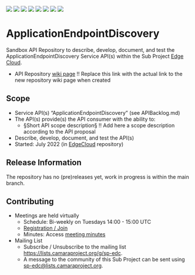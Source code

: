 <a href="https://github.com/camaraproject/ApplicationEndpointDiscovery/commits/" title="Last Commit"><img src="https://img.shields.io/github/last-commit/camaraproject/ApplicationEndpointDiscovery?style=plastic"></a>
<a href="https://github.com/camaraproject/ApplicationEndpointDiscovery/issues" title="Open Issues"><img src="https://img.shields.io/github/issues/camaraproject/ApplicationEndpointDiscovery?style=plastic"></a>
<a href="https://github.com/camaraproject/ApplicationEndpointDiscovery/pulls" title="Open Pull Requests"><img src="https://img.shields.io/github/issues-pr/camaraproject/ApplicationEndpointDiscovery?style=plastic"></a>
<a href="https://github.com/camaraproject/ApplicationEndpointDiscovery/graphs/contributors" title="Contributors"><img src="https://img.shields.io/github/contributors/camaraproject/ApplicationEndpointDiscovery?style=plastic"></a>
<a href="https://github.com/camaraproject/ApplicationEndpointDiscovery" title="Repo Size"><img src="https://img.shields.io/github/repo-size/camaraproject/ApplicationEndpointDiscovery?style=plastic"></a>
<a href="https://github.com/camaraproject/ApplicationEndpointDiscovery/blob/main/LICENSE" title="License"><img src="https://img.shields.io/badge/License-Apache%202.0-green.svg?style=plastic"></a>
<a href="https://github.com/camaraproject/ApplicationEndpointDiscovery/releases/latest" title="Latest Release"><img src="https://img.shields.io/github/release/camaraproject/ApplicationEndpointDiscovery?style=plastic"></a>
<a href="https://github.com/camaraproject/Governance/blob/main/ProjectStructureAndRoles.md" title="Sandbox API Repository"><img src="https://img.shields.io/badge/Sandbox%20API%20Repository-yellow?style=plastic"></a>

# ApplicationEndpointDiscovery

Sandbox API Repository to describe, develop, document, and test the ApplicationEndpointDiscovery Service API(s) within the Sub Project [Edge Cloud](https://lf-camaraproject.atlassian.net/wiki/x/IwEpBQ).

* API Repository [wiki page](https://lf-camaraproject.atlassian.net/wiki/x/IwEpBQ) !! Replace this link with the actual link to the new repository wiki page when created

## Scope

* Service API(s) “ApplicationEndpointDiscovery” (see APIBacklog.md) 
* The API(s) provide(s) the API consumer with the ability to:  
  * §Short API scope description§ !! Add here a scope description according to the API proposal
* Describe, develop, document, and test the API(s)
* Started: July 2022 (in [EdgeCloud](https://github.com/camaraproject/EdgeCloud) repository)
<!-- * Incubating stage since: {{incubation date}} --> 

## Release Information

The repository has no (pre)releases yet, work in progress is within the main branch.
<!-- Optional: an explicit listing of the latest (pre-)release with additional information, e.g. links to the API definitions -->
<!-- In addition use/uncomment one or multiple the following alternative options when becoming applicable -->
<!-- Pre-releases of this sub project are available in https://github.com/camaraproject/ApplicationEndpointDiscovery/releases -->
<!-- The latest public release is available here: https://github.com/camaraproject/ApplicationEndpointDiscovery/releases/latest -->
<!-- For changes see [CHANGELOG.md](https://github.com/camaraproject/ApplicationEndpointDiscovery/blob/main/CHANGELOG.md) -->

## Contributing

* Meetings are held virtually
  * Schedule: Bi-weekly on Tuesdays 14:00 - 15:00 UTC
  * [Registration / Join](https://zoom-lfx.platform.linuxfoundation.org/meeting/91868502920?password=a9ec9dff-ea92-4216-b0a1-ce152f49170f)
  * Minutes: Access [meeting minutes](https://lf-camaraproject.atlassian.net/wiki/x/8Tve)
* Mailing List  
  * Subscribe / Unsubscribe to the mailing list <https://lists.camaraproject.org/g/sp-edc>.
  * A message to the community of this Sub Project can be sent using <sp-edc@lists.camaraproject.org>.
